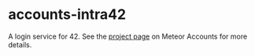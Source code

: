# accounts-intra42

A login service for 42. See the [project page](https://www.meteor.com/accounts) on Meteor Accounts for more details.